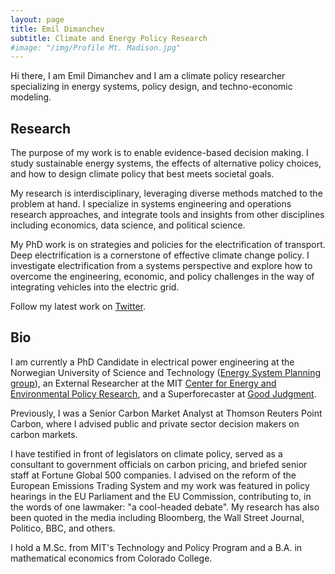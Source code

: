 ```yaml
---
layout: page
title: Emil Dimanchev
subtitle: Climate and Energy Policy Research
#image: "/img/Profile Mt. Madison.jpg"
---
```


Hi there, I am Emil Dimanchev and I am a climate policy researcher specializing in energy systems, policy design, and techno-economic modeling.

## Research

The purpose of my work is to enable evidence-based decision making. I study sustainable energy systems, the effects of alternative policy choices, and how to design climate policy that best meets societal goals. 

My research is interdisciplinary, leveraging diverse methods matched to the problem at hand. I specialize in systems engineering and operations research approaches, and integrate tools and insights from other disciplines including economics, data science, and political science. 

My PhD work is on strategies and policies for the electrification of transport. Deep electrification is a cornerstone of effective climate change policy. I investigate electrification from a systems perspective and explore how to overcome the engineering, economic, and policy challenges in the way of integrating vehicles into the electric grid.

Follow my latest work on [Twitter](https://twitter.com/EmilDimanchev).

## Bio

I am currently a PhD Candidate in electrical power engineering at the Norwegian University of Science and Technology ([Energy System Planning group](https://www.ntnu.edu/iel/research)), an External Researcher at the MIT [Center for Energy and Environmental Policy Research](http://ceepr.mit.edu), and a Superforecaster at [Good Judgment](https://goodjudgment.com).

Previously, I was a Senior Carbon Market Analyst at Thomson Reuters Point Carbon, where I advised public and private sector decision makers on carbon markets. 

I have testified in front of legislators on climate policy, served as a consultant to government officials on carbon pricing, and briefed senior staff at Fortune Global 500 companies. I advised on the reform of the European Emissions Trading System and my work was featured in policy hearings in the EU Parliament and the EU Commission, contributing to, in the words of one lawmaker: "a cool-headed debate". My research has also been quoted in the media including Bloomberg, the Wall Street Journal, Politico, BBC, and others.

I hold a M.Sc. from MIT's Technology and Policy Program and a B.A. in mathematical economics from Colorado College.
